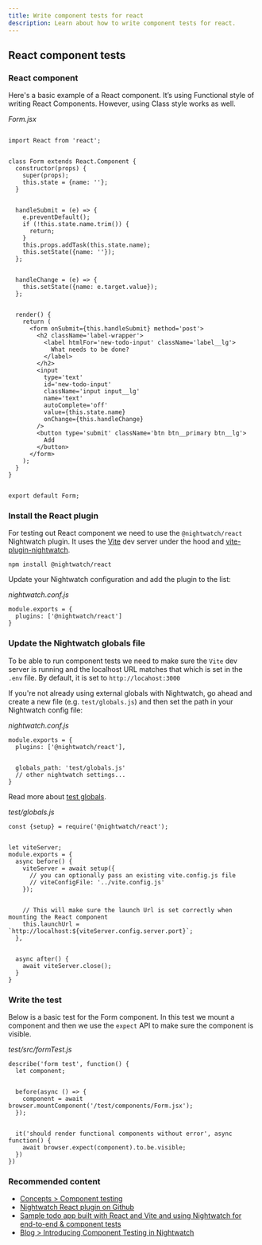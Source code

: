 ```yaml
---
title: Write component tests for react
description: Learn about how to write component tests for react.
---
```

## React component tests

### React component

Here's a basic example of a React component. It’s using Functional style of writing React Components. However, using Class style works as well.

<div class="sample-test"><i>Form.jsx</i>
<pre data-language="javascript"><code class="language-javascript">
import React from 'react';
<br>
class Form extends React.Component {
  constructor(props) {
    super(props);
    this.state = {name: ''};
  }
  <br>
  handleSubmit = (e) => {
    e.preventDefault();
    if (!this.state.name.trim()) {
      return;
    }
    this.props.addTask(this.state.name);
    this.setState({name: ''});
  };
  <br>
  handleChange = (e) => {
    this.setState({name: e.target.value});
  };
  <br>
  render() {
    return (
      &lt;form onSubmit={this.handleSubmit} method='post'&gt;
        &lt;h2 className='label-wrapper'&gt;
          &lt;label htmlFor='new-todo-input' className='label__lg'&gt;
            What needs to be done?
          &lt;/label&gt;
        &lt;/h2&gt;
        &lt;input
          type='text'
          id='new-todo-input'
          className='input input__lg'
          name='text'
          autoComplete='off'
          value={this.state.name}
          onChange={this.handleChange}
        /&gt;
        &lt;button type='submit' className='btn btn__primary btn__lg'&gt;
          Add
        &lt;/button&gt;
      &lt;/form&gt;
    );
  }
}
<br>
export default Form;
</code></pre>
</div>

### Install the React plugin

For testing out React component we need to use the `@nightwatch/react` Nightwatch plugin. It uses the [Vite](https://vitejs.dev/) dev server under the hood and [vite-plugin-nightwatch](https://github.com/nightwatchjs/vite-plugin-nightwatch).

<pre><code class="language-bash">npm install @nightwatch/react</code></pre>

Update your Nightwatch configuration and add the plugin to the list:

<div class="sample-test">
<i>nightwatch.conf.js</i><pre class="line-numbers"><code class="language-javascript">module.exports = {
  plugins: ['@nightwatch/react']
}
</code></pre></div>

### Update the Nightwatch globals file

To be able to run component tests we need to make sure the `Vite` dev server is running and the localhost URL matches that which is set in the `.env` file. By default, it is set to `http://locahost:3000`

If you're not already using external globals with Nightwatch, go ahead and create a new file (e.g. `test/globals.js`) and then set the path in your Nightwatch config file:

<div class="sample-test">
<i>nightwatch.conf.js</i><pre class="line-numbers"><code class="language-javascript">module.exports = {
  plugins: ['@nightwatch/react'],
  <br>
  globals_path: 'test/globals.js'
  // other nightwatch settings...
}
</code></pre></div>

Read more about [test globals](/guide/concepts/test-globals.html).

<div class="sample-test">
<i>test/globals.js</i><pre class="line-numbers"><code class="language-javascript">const {setup} = require('@nightwatch/react');
<br>
let viteServer;
module.exports = {
  async before() {
    viteServer = await setup({
      // you can optionally pass an existing vite.config.js file
      // viteConfigFile: '../vite.config.js'
    });
    <br>
    // This will make sure the launch Url is set correctly when mounting the React component
    this.launchUrl = `http://localhost:${viteServer.config.server.port}`;
  },
  <br>
  async after() {
    await viteServer.close();
  }
}
</code></pre></div>

### Write the test

Below is a basic test for the Form component. In this test we mount a component and then we use the `expect` API to make sure the component is visible.

<div class="sample-test">
<i>test/src/formTest.js</i><pre class="line-numbers"><code class="language-javascript">describe('form test', function() {
  let component;
  <br>
  before(async () => {
    component = await browser.mountComponent('/test/components/Form.jsx');
  });
  <br>
  it('should render functional components without error', async function() {
    await browser.expect(component).to.be.visible;
  })
})
</code></pre></div>

### Recommended content
- [Concepts > Component testing](/guide/concepts/component-testing.html)
- [Nightwatch React plugin on Github](https://github.com/nightwatchjs/nightwatch-plugin-react)
- [Sample todo app built with React and Vite and using Nightwatch for end-to-end & component tests](https://github.com/nightwatchjs-community/todo-react)
- [Blog > Introducing Component Testing in Nightwatch](https://nightwatchjs.org/blog/introducing-component-testing-in-nightwatch/)

